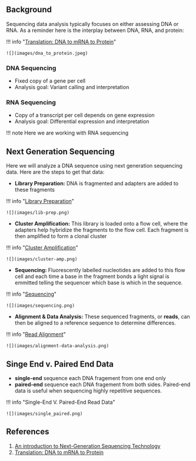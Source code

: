## Background

Sequencing data analysis typically focuses on either assessing DNA or RNA. As a reminder here is the interplay between DNA, RNA, and protein:

!!! info "[Translation: DNA to mRNA to Protein](https://www.nature.com/scitable/topicpage/translation-dna-to-mrna-to-protein-393/)"

    ![](images/dna_to_protein.jpeg)

### DNA Sequencing

- Fixed copy of a gene per cell 
- Analysis goal: Variant calling and interpretation

### RNA Sequencing

- Copy of a transcript per cell depends on gene expression
- Analysis goal: Differential expression and interpretation

!!! note
    Here we are working with RNA sequencing
    
## Next Generation Sequencing

Here we will analyze a DNA sequence using next generation sequencing data. Here are the steps to get that data:

- **Library Preparation:** DNA is fragmented and adapters are added to these fragments

!!! info "[Library Preparation](https://www.illumina.com/content/dam/illumina-marketing/documents/products/illumina_sequencing_introduction.pdf)"

    ![](images/lib-prep.png)

- **Cluster Amplification:** This library is loaded onto a flow cell, where the adapters help hybridize the fragments to the flow cell. Each fragment is then amplified to form a clonal cluster

!!! info "[Cluster Amplification](https://www.illumina.com/content/dam/illumina-marketing/documents/products/illumina_sequencing_introduction.pdf)"

    ![](images/cluster-amp.png)

- **Sequencing:** Fluorescently labelled nucleotides are added to this flow cell and each time a base in the fragment bonds a light signal is emmitted telling the sequencer which base is which in the sequence.

!!! info "[Sequencing](https://www.illumina.com/content/dam/illumina-marketing/documents/products/illumina_sequencing_introduction.pdf)"

    ![](images/sequencing.png)

- **Alignment & Data Analysis:** These sequenced fragments, or **reads**, can then be aligned to a reference sequence to determine differences.

!!! info "[Read Alignment](https://www.illumina.com/content/dam/illumina-marketing/documents/products/illumina_sequencing_introduction.pdf)"

    ![](images/alignment-data-analysis.png)


## Singe End v. Paired End Data

- **single-end** sequence each DNA fragement from one end only
- **paired-end** sequence each DNA fragement from both sides. Paired-end data is useful when sequencing highly repetitive sequences.
        
!!! info "Single-End V. Paired-End Read Data"

    ![](images/single_paired.png)

## References

1. [An introduction to Next-Generation Sequencing Technology](https://www.illumina.com/content/dam/illumina-marketing/documents/products/illumina_sequencing_introduction.pdf)
2. [Translation: DNA to mRNA to Protein](https://www.nature.com/scitable/topicpage/translation-dna-to-mrna-to-protein-393/)
